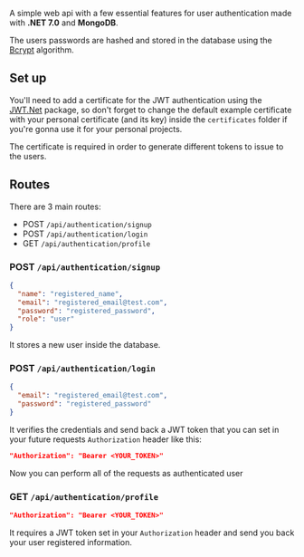 A simple web api with a few essential features for user authentication made with **.NET 7.0** and **MongoDB**.

The users passwords are hashed and stored in the database using the [Bcrypt](https://it.wikipedia.org/wiki/Bcrypt) algorithm.

## Set up

You'll need to add a certificate for the JWT authentication using the [JWT.Net](https://github.com/jwt-dotnet/jwt) package, so don't forget to change the default example certificate with your personal certificate (and its key) inside the `certificates` folder if you're gonna use it for your personal projects.

The certificate is required in order to generate different tokens to issue to the users.

## Routes

There are 3 main routes:

- POST `/api/authentication/signup`
- POST `/api/authentication/login`
- GET `/api/authentication/profile`

### POST `/api/authentication/signup`

```json
{
  "name": "registered_name",
  "email": "registered_email@test.com",
  "password": "registered_password",
  "role": "user"
}
```

It stores a new user inside the database.

### POST `/api/authentication/login`

```json
{
  "email": "registered_email@test.com",
  "password": "registered_password"
}
```

It verifies the credentials and send back a JWT token that you can set in your future requests `Authorization` header like this:

```json
"Authorization": "Bearer <YOUR_TOKEN>"
```

Now you can perform all of the requests as authenticated user

### GET `/api/authentication/profile`

```json
"Authorization": "Bearer <YOUR_TOKEN>"
```

It requires a JWT token set in your `Authorization` header and send you back your user registered information.
